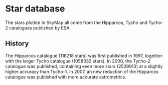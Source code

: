# Star database

The stars plotted in SkyMap all come from the Hipparcos, Tycho and Tycho-2 catalogues published by ESA.

## History

The Hipparcos catalogue (118218 stars) was first published in 1997, together with the larger Tycho catalogue (1058332 stars). 
In 2000, the Tycho-2 catalogue was published, containing even more stars (2539913) at a slightly higher accuracy than Tycho-1.
In 2007, an new reduction of the Hipparcos catalogue was published with more accurate astrometrics.
